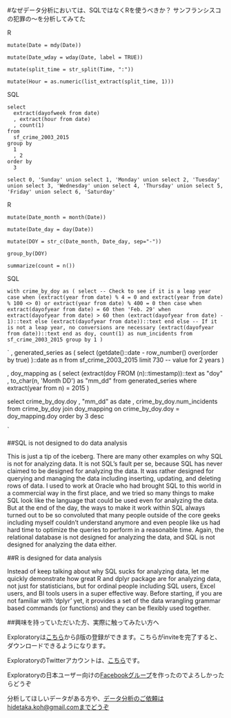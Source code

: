 #なぜデータ分析においては、SQLではなくRを使うべきか？ サンフランシスコの犯罪の〜を分析してみてた

R

`
mutate(Date = mdy(Date))
`

`
mutate(Date_wday = wday(Date, label = TRUE))
`

`
mutate(split_time = str_split(Time, ":"))
`

`
mutate(Hour = as.numeric(list_extract(split_time, 1)))
`

SQL


```
select
  extract(dayofweek from date)
  , extract(hour from date)
  , count(1)
from
  sf_crime_2003_2015
group by
  1
  , 2
order by
  3
```

`
select 0, 'Sunday'
union select 1, 'Monday'
union select 2, 'Tuesday'
union select 3, 'Wednesday'
union select 4, 'Thursday'
union select 5, 'Friday'
union select 6, 'Saturday'
`


R

`
mutate(Date_month = month(Date))
`

`
mutate(Date_day = day(Date))
`

`
mutate(DOY = str_c(Date_month, Date_day, sep="-"))
`

`
group_by(DOY)
`

`
summarize(count = n())
`

SQL

`
with crime_by_doy as
(
select
  -- Check to see if it is a leap year
  case when (extract(year from date) % 4 = 0
        and extract(year from date) % 100 <> 0)
        or extract(year from date) % 400 = 0
         then
            case when extract(dayofyear from date) = 60
                   then 'Feb. 29'
                 when extract(dayofyear from date) > 60
                   then (extract(dayofyear from date) - 1)::text
                 else (extract(dayofyear from date))::text
            end
      else
         -- If it is not a leap year, no conversions are necessary
         (extract(dayofyear from date))::text
   end as doy,
   count(1) as num_incidents
from
   sf_crime_2003_2015
group by
   1
)
`

`
, generated_series as
 (
   select
      (getdate()::date - row_number()
        over(order by true) )::date as n
    from
      sf_crime_2003_2015
    limit 730 -- value for 2 years
 )

, doy_mapping as
(
  select
     (extract(doy FROM (n)::timestamp))::text as "doy"
     , to_char(n, 'Month DD') as "mm_dd"
  from
     generated_series
  where
     extract(year from n) = 2015
)

select
  crime_by_doy.doy
  , "mm_dd" as date
  , crime_by_doy.num_incidents
from
  crime_by_doy
  join doy_mapping on
    crime_by_doy.doy = doy_mapping.doy
order by 3 desc

`


##SQL is not designed to do data analysis

This is just a tip of the iceberg. There are many other examples on why SQL is not for analyzing data. It is not SQL’s fault per se, because SQL has never claimed to be designed for analyzing the data. It was rather designed for querying and managing the data including inserting, updating, and deleting rows of data. I used to work at Oracle who had brought SQL to this world in a commercial way in the first place, and we tried so many things to make SQL look like the language that could be used even for analyzing the data. But at the end of the day, the ways to make it work within SQL always turned out to be so convoluted that many people outside of the core geeks including myself couldn’t understand anymore and even people like us had hard time to optimize the queries to perform in a reasonable time. Again, the relational database is not designed for analyzing the data, and SQL is not designed for analyzing the data either.


##R is designed for data analysis

Instead of keep talking about why SQL sucks for analyzing data, let me quickly demonstrate how great R and dplyr package are for analyzing data, not just for statisticians, but for ordinal people including SQL users, Excel users, and BI tools users in a super effective way.
Before starting, if you are not familiar with ‘dplyr’ yet, it provides a set of the data wrangling grammar based commands (or functions) and they can be flexibly used together.



##興味を持っていただいた方、実際に触ってみたい方へ

Exploratoryは[こちら](https://exploratory.io/
)からβ版の登録ができます。こちらがinviteを完了すると、ダウンロードできるようになります。


ExploratoryのTwitterアカウントは、[こちら](https://twitter.com/ExploratoryData
)です。

Exploratoryの日本ユーザー向けの[Facebookグループ](https://www.facebook.com/groups/1087437647994959/members/
)を作ったのでよろしかったらどうぞ

分析してほしいデータがある方や、データ分析のご依頼はhidetaka.koh@gmail.comまでどうぞ